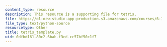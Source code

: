 ```yaml
---
content_type: resource
description: This resource is a supporting file for tetris.
file: https://ol-ocw-studio-app-production.s3.amazonaws.com/courses/6-189-a-gentle-introduction-to-programming-using-python-january-iap-2011/0dfbd16180c26babf3edcc57bf50c1f7_tetris_template.py
file_type: text/python-source
resourcetype: Other
title: tetris_template.py
uid: 0dfbd161-80c2-6bab-f3ed-cc57bf50c1f7
---
```

